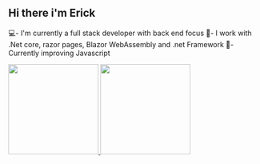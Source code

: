 ## Hi there i'm Erick

💻- I'm currently a full stack developer with back end focus
🚀- I work with .Net core, razor pages, Blazor WebAssembly and .net Framework
🌱- Currently improving Javascript

<div>
  <a href="https://github.com/ErickAlencar09" />
  <img height="180cm" src="https://github-readme-stats.vercel.app/api?username=ErickAlencar09&theme=dracula&show_icons=true" />
  <img height="180cm" src="https://github-readme-stats.vercel.app/api/top-langs/?username=ErickAlencar09&theme=dracula&layout=compact" />
</div>
